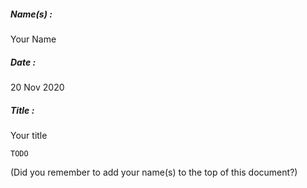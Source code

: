##### Name(s) :
Your Name

##### Date :
20 Nov 2020

##### Title :
Your title

```
TODO
```



(Did you remember to add your name(s) to the top of this document?)
